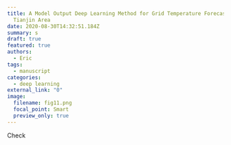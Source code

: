 ```yaml
---
title: A Model Output Deep Learning Method for Grid Temperature Forecasts in
  Tianjin Area
date: 2020-08-30T14:32:51.184Z
summary: s
draft: true
featured: true
authors:
  - Eric
tags:
  - manuscript
categories:
  - deep learning
external_link: "0"
image:
  filename: fig11.png
  focal_point: Smart
  preview_only: true
---
```

Check